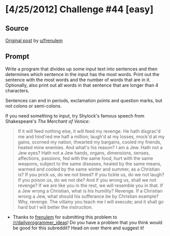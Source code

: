 # [4/25/2012] Challenge #44 [easy]

## Source

[Original post](https://old.reddit.com/r/dailyprogrammer/comments/srowj/4252012_challenge_44_easy/) by [u/frenulem](http://www.reddit.com/user/frenulem)

## Prompt

Write a program that divides up some input text into sentences and then determines which sentence in the input has the most words. Print out the sentence with the most words and the number of words that are in it. Optionally, also print out all words in that sentence that are longer than 4 characters.

Sentences can end in periods, exclamation points and question marks, but not colons or semi-colons.

If you need something to input, try Shylock's famous speech from Shakespeare's *The Merchant of Venice*:

>If it will feed nothing else, it will
feed my revenge. He hath disgrac'd me and hind'red me half a
million; laugh'd at my losses, mock'd at my gains, scorned my
nation, thwarted my bargains, cooled my friends, heated mine
enemies. And what's his reason? I am a Jew. Hath not a Jew eyes?
Hath not a Jew hands, organs, dimensions, senses, affections,
passions, fed with the same food, hurt with the same weapons,
subject to the same diseases, healed by the same means, warmed
and cooled by the same winter and summer, as a Christian is? If
you prick us, do we not bleed? If you tickle us, do we not laugh?
If you poison us, do we not die? And if you wrong us, shall we
not revenge? If we are like you in the rest, we will resemble you
in that. If a Jew wrong a Christian, what is his humility?
Revenge. If a Christian wrong a Jew, what should his sufferance
be by Christian example? Why, revenge. The villainy you teach me
I will execute; and it shall go hard but I will better the
instruction.

* Thanks to [frenulem](http://www.reddit.com/user/frenulem) for submitting this problem to [/r/dailyprogrammer_ideas](/r/dailyprogrammer_ideas)! Do you have a problem that you think would be good for this subreddit? Head on over there and suggest it!
